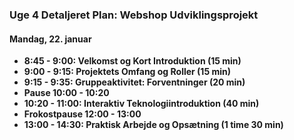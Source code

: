 ### Uge 4 Detaljeret Plan: Webshop Udviklingsprojekt

#### Mandag, 22. januar
- **8:45 - 9:00: Velkomst og Kort Introduktion (15 min)**
- **9:00 - 9:15: Projektets Omfang og Roller (15 min)**
- **9:15 - 9:35: Gruppeaktivitet: Forventninger (20 min)**
- **Pause 10:00 - 10:20**
- **10:20 - 11:00: Interaktiv Teknologiintroduktion (40 min)**
- **Frokostpause 12:00 - 13:00**
- **13:00 - 14:30: Praktisk Arbejde og Opsætning (1 time 30 min)**
